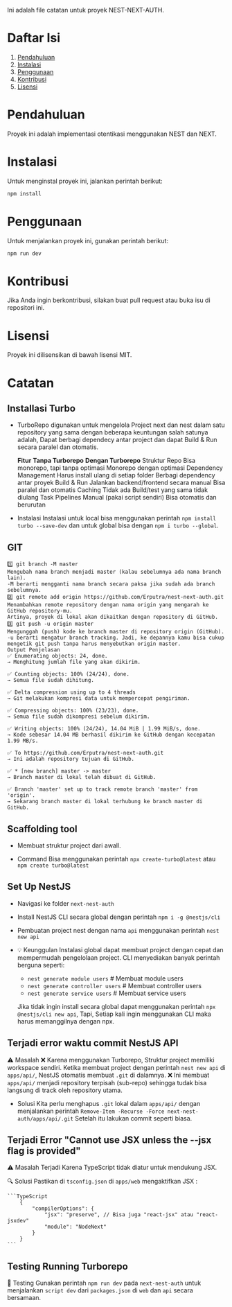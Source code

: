 Ini adalah file catatan untuk proyek NEST-NEXT-AUTH.

# Daftar Isi
1. [Pendahuluan](#pendahuluan)
2. [Instalasi](#instalasi)
3. [Penggunaan](#penggunaan)
4. [Kontribusi](#kontribusi)
5. [Lisensi](#lisensi)

# Pendahuluan
Proyek ini adalah implementasi otentikasi menggunakan NEST dan NEXT.

# Instalasi
Untuk menginstal proyek ini, jalankan perintah berikut:
```bash
npm install
```

# Penggunaan
Untuk menjalankan proyek ini, gunakan perintah berikut:
```bash
npm run dev
```

# Kontribusi
Jika Anda ingin berkontribusi, silakan buat pull request atau buka isu di repositori ini.

# Lisensi
Proyek ini dilisensikan di bawah lisensi MIT.

# Catatan

##  Installasi Turbo
-   TurboRepo digunakan untuk mengelola Project next dan nest dalam satu repository yang sama dengan beberapa keuntungan salah satunya adalah, Dapat berbagi dependecy antar project 
    dan dapat Build & Run secara paralel dan otomatis.

    **Fitur**	            **Tanpa Turborepo**	                        **Dengan Turborepo**
    Struktur Repo	        Bisa monorepo, tapi tanpa optimasi	        Monorepo dengan optimasi
    Dependency Management	Harus install ulang di setiap folder	    Berbagi dependency antar proyek
    Build & Run	            Jalankan backend/frontend secara manual	    Bisa paralel dan otomatis
    Caching	                Tidak ada	                                Build/test yang sama tidak diulang
    Task Pipelines	        Manual (pakai script sendiri)	            Bisa otomatis dan berurutan

-   Instalasi
    Instalasi untuk local bisa menggunakan perintah `npm install turbo --save-dev` dan untuk global bisa dengan `npm i turbo --global`.

##  GIT
    1️⃣ git branch -M master
    Mengubah nama branch menjadi master (kalau sebelumnya ada nama branch lain).
    -M berarti mengganti nama branch secara paksa jika sudah ada branch sebelumnya.
    2️⃣ git remote add origin https://github.com/Erputra/nest-next-auth.git
    Menambahkan remote repository dengan nama origin yang mengarah ke GitHub repository-mu.
    Artinya, proyek di lokal akan dikaitkan dengan repository di GitHub.
    3️⃣ git push -u origin master
    Mengunggah (push) kode ke branch master di repository origin (GitHub).
    -u berarti mengatur branch tracking. Jadi, ke depannya kamu bisa cukup mengetik git push tanpa harus menyebutkan origin master.
    Output Penjelasan
    ✅ Enumerating objects: 24, done.
    → Menghitung jumlah file yang akan dikirim.

    ✅ Counting objects: 100% (24/24), done.
    → Semua file sudah dihitung.

    ✅ Delta compression using up to 4 threads
    → Git melakukan kompresi data untuk mempercepat pengiriman.

    ✅ Compressing objects: 100% (23/23), done.
    → Semua file sudah dikompresi sebelum dikirim.

    ✅ Writing objects: 100% (24/24), 14.04 MiB | 1.99 MiB/s, done.
    → Kode sebesar 14.04 MB berhasil dikirim ke GitHub dengan kecepatan 1.99 MB/s.

    ✅ To https://github.com/Erputra/nest-next-auth.git
    → Ini adalah repository tujuan di GitHub.

    ✅ * [new branch] master -> master
    → Branch master di lokal telah dibuat di GitHub.

    ✅ Branch 'master' set up to track remote branch 'master' from 'origin'.
    → Sekarang branch master di lokal terhubung ke branch master di GitHub.

##  Scaffolding tool
-   Membuat struktur project dari awall.

-   Command
    Bisa menggunakan perintah `npx create-turbo@latest` atau `npm create turbo@latest`


##  Set Up NestJS
-   Navigasi ke folder `next-nest-auth`
-   Install NestJS CLI secara global dengan perintah `npm i -g @nestjs/cli`
-   Pembuatan project nest dengan nama `api` menggunakan perintah `nest new api`

-   💡 Keunggulan
    Instalasi global dapat membuat project dengan cepat dan mempermudah pengelolaan project. CLI menyediakan banyak perintah berguna seperti:
    -   `nest generate module users`          # Membuat module users
    -   `nest generate controller users`      # Membuat controller users
    -   `nest generate service users`         # Membuat service users

    Jika tidak ingin install secara global dapat menggunakan perintah `npx @nestjs/cli new api`, Tapi, Setiap kali ingin menggunakan CLI maka harus memanggilnya dengan npx.

##  Terjadi error waktu commit NestJS API
⚠️  Masalah
    ❌   Karena menggunakan Turborepo, Struktur project memiliki workspace sendiri. 
          Ketika membuat project dengan perintah `nest new api` di `apps/api/`, NestJS otomatis membuat `.git` di dalamnya.
    ❌   Ini membuat `apps/api/` menjadi repository terpisah (sub-repo) sehingga tudak bisa langsung di track oleh repository utama.

-   Solusi
    Kita perlu menghapus `.git` lokal dalam `apps/api/` dengan menjalankan perintah `Remove-Item -Recurse -Force next-nest-auth/apps/api/.git`
    Setelah itu lakukan commit seperti biasa.

##  Terjadi Error "Cannot use JSX unless the --jsx flag is provided"
⚠️  Masalah
     Terjadi Karena TypeScript tidak diatur untuk mendukung JSX.

🔍  Solusi
    Pastikan di `tsconfig.json` di `apps/web` mengaktifkan JSX :

    ```TypeScript
        {
            "compilerOptions": {
                "jsx": "preserve", // Bisa juga "react-jsx" atau "react-jsxdev"
                "module": "NodeNext"
            }
        }
    ```

##  Testing Running Turborepo
🚀  Testing
    Gunakan perintah `npm run dev` pada `next-nest-auth` untuk menjalankan `script dev` dari `packages.json` di `web` dan `api` secara bersamaan.
    